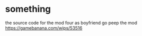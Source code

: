 # something
the source code for the mod four as boyfriend
go peep the mod https://gamebanana.com/wips/53516
